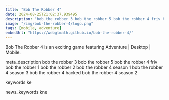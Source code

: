```yaml
---
title: "Bob The Robber 4"
date: 2024-08-25T21:02:37.939495
description: "bob the robber 3 bob the robber 5 bob the robber 4 friv bob the robber 1 bob the robber 2 bob the robber 4 season 1 bob the robber 4 season 3 bob the robber 4 hacked bob the robber 4 season 2"
image: "/img/bob-the-robber-4/logo.png"
tags: [mobile, adventure]
embedUrl: "https://webglmath.github.io/bob-the-robber-4/"
---
```


Bob The Robber 4 is an exciting game featuring Adventure | Desktop | Mobile.

meta_description
bob the robber 3 bob the robber 5 bob the robber 4 friv bob the robber 1 bob the robber 2 bob the robber 4 season 1 bob the robber 4 season 3 bob the robber 4 hacked bob the robber 4 season 2


keywords
ke


news_keywords
kne
